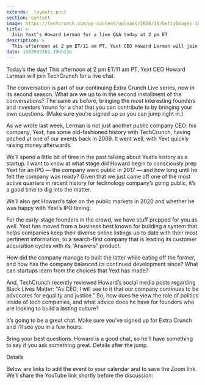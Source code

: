 ```yaml
--- 
extends: _layouts.post 
section: content 
image: https://techcrunch.com/wp-content/uploads/2020/10/GettyImages-1052955772.jpg?w=600 
title: > 
  Join Yext’s Howard Lerman for a live Q&A today at 2 pm ET 
description: > 
  This afternoon at 2 pm ET/11 am PT, Yext CEO Howard Lerman will join TechCrunch for a live chat.The conversation is part of our continuing Extra Crunch Live series, now in its second season.As we wrote last week, Lerman is not just another public company CEO: his company, Yext, has some old-fashioned history with TechCrunch, having pitched at one of our events back in 2009.We’ll spend a little bit of time in the past talking about Yext’s history as a startup.We’ll also get Howard’s take on the public markets in 2020 and whether he was happy with Yext’s IPO timing. 
date: 1602602362.3965156 
--- 
```

Today’s the day! This afternoon at 2 pm ET/11 am PT, Yext CEO Howard Lerman will join TechCrunch for a live chat.

The conversation is part of our continuing Extra Crunch Live series, now in its second season. What are we up to in the second installment of the conversations? The same as before, bringing the most interesting founders and investors ’round for a chat that you can contribute to by bringing your own questions. (Make sure you’re signed up so you can jump right in.)

As we wrote last week, Lerman is not just another public company CEO: his company, Yext, has some old-fashioned history with TechCrunch, having pitched at one of our events back in 2009. It went well, with Yext quickly raising money afterwards.

We’ll spend a little bit of time in the past talking about Yext’s history as a startup. I want to know at what stage did Howard begin to consciously prep Yext for an IPO — the company went public in 2017 — and how long until he felt the company was ready? Given that we just came off one of the most active quarters in recent history for technology company’s going public, it’s a good time to dig into the matter.

We’ll also get Howard’s take on the public markets in 2020 and whether he was happy with Yext’s IPO timing.

For the early-stage founders in the crowd, we have stuff prepped for you as well. Yext has moved from a business best known for building a system that helps companies keep their diverse online listings up to date with their most pertinent information, to a search-first company that is leading its customer acquisition cycles with its “Answers” product.

How did the company manage to built the latter while eating off the former, and how has the company balanced its continued development since? What can startups learn from the choices that Yext has made?

And, TechCrunch recently reviewed Howard’s social media posts regarding Black Lives Matter: “As CEO, I will see to it that our company continues to be advocates for equality and justice.” So, how does he view the role of politics inside of tech companies, and what advice does he have for founders who are looking to build a lasting culture?

It’s going to be a great chat. Make sure you’ve signed up for Extra Crunch and I’ll see you in a few hours.

Bring your best questions. Howard is a good chat, so he’ll have something to say if you ask something great. Details after the jump.

Details

Below are links to add the event to your calendar and to save the Zoom link. We’ll share the YouTube link shortly before the discussion: